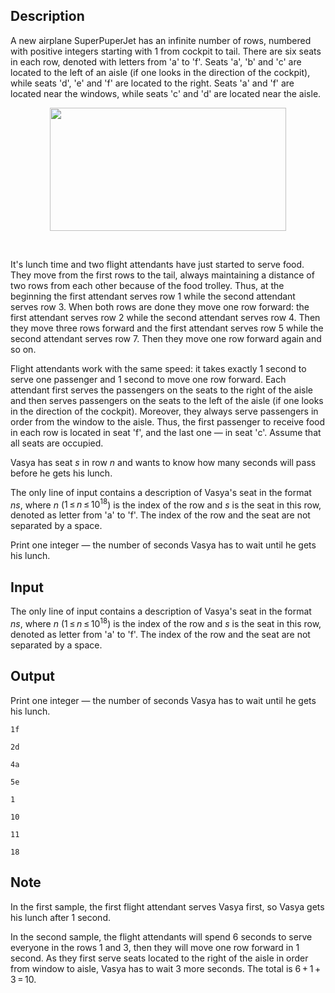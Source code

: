 ## Description

<div><p>A new airplane SuperPuperJet has an infinite number of rows, numbered with positive integers starting with <span class="tex-span">1</span> from cockpit to tail. There are six seats in each row, denoted with letters from '<span class="tex-font-style-tt">a</span>' to '<span class="tex-font-style-tt">f</span>'. Seats '<span class="tex-font-style-tt">a</span>', '<span class="tex-font-style-tt">b</span>' and '<span class="tex-font-style-tt">c</span>' are located to the left of an aisle (if one looks in the direction of the cockpit), while seats '<span class="tex-font-style-tt">d</span>', '<span class="tex-font-style-tt">e</span>' and '<span class="tex-font-style-tt">f</span>' are located to the right. Seats '<span class="tex-font-style-tt">a</span>' and '<span class="tex-font-style-tt">f</span>' are located near the windows, while seats '<span class="tex-font-style-tt">c</span>' and '<span class="tex-font-style-tt">d</span>' are located near the aisle. </p><center> <img class="tex-graphics" height="197px" src="file://PqgsUWvC.png" style="max-width: 100.0%;max-height: 100.0%;" width="378px"> </center><p>&nbsp;</p><p>It's lunch time and two flight attendants have just started to serve food. They move from the first rows to the tail, always maintaining a distance of two rows from each other because of the food trolley. Thus, at the beginning the first attendant serves row <span class="tex-span">1</span> while the second attendant serves row <span class="tex-span">3</span>. When both rows are done they move one row forward: the first attendant serves row <span class="tex-span">2</span> while the second attendant serves row <span class="tex-span">4</span>. Then they move three rows forward and the first attendant serves row <span class="tex-span">5</span> while the second attendant serves row <span class="tex-span">7</span>. Then they move one row forward again and so on.</p><p>Flight attendants work with the same speed: it takes exactly <span class="tex-span">1</span> second to serve one passenger and <span class="tex-span">1</span> second to move one row forward. Each attendant first serves the passengers on the seats to the right of the aisle and then serves passengers on the seats to the left of the aisle (if one looks in the direction of the cockpit). Moreover, they always serve passengers in order from the window to the aisle. Thus, the first passenger to receive food in each row is located in seat '<span class="tex-font-style-tt">f</span>', and the last one&nbsp;— in seat '<span class="tex-font-style-tt">c</span>'. Assume that all seats are occupied.</p><p>Vasya has seat <span class="tex-span"><i>s</i></span> in row <span class="tex-span"><i>n</i></span> and wants to know how many seconds will pass before he gets his lunch.</p></div><div class="input-specification"><p>The only line of input contains a description of Vasya's seat in the format <span class="tex-span"><i>ns</i></span>, where <span class="tex-span"><i>n</i></span> (<span class="tex-span">1 ≤ <i>n</i> ≤ 10<sup class="upper-index">18</sup></span>) is the index of the row and <span class="tex-span"><i>s</i></span> is the seat in this row, denoted as letter from '<span class="tex-font-style-tt">a</span>' to '<span class="tex-font-style-tt">f</span>'. The index of the row and the seat <span class="tex-font-style-bf">are not separated</span> by a space.</p></div><div class="output-specification"><p>Print one integer&nbsp;— the number of seconds Vasya has to wait until he gets his lunch.</p></div>

## Input

<p>The only line of input contains a description of Vasya's seat in the format <span class="tex-span"><i>ns</i></span>, where <span class="tex-span"><i>n</i></span> (<span class="tex-span">1 ≤ <i>n</i> ≤ 10<sup class="upper-index">18</sup></span>) is the index of the row and <span class="tex-span"><i>s</i></span> is the seat in this row, denoted as letter from '<span class="tex-font-style-tt">a</span>' to '<span class="tex-font-style-tt">f</span>'. The index of the row and the seat <span class="tex-font-style-bf">are not separated</span> by a space.</p>

## Output

<p>Print one integer&nbsp;— the number of seconds Vasya has to wait until he gets his lunch.</p>





```input1
1f

```




```input2
2d

```




```input3
4a

```




```input4
5e

```




```output1
1

```




```output2
10

```




```output3
11

```




```output4
18

```



## Note

<p>In the first sample, the first flight attendant serves Vasya first, so Vasya gets his lunch after <span class="tex-span">1</span> second.</p><p>In the second sample, the flight attendants will spend <span class="tex-span">6</span> seconds to serve everyone in the rows <span class="tex-span">1</span> and <span class="tex-span">3</span>, then they will move one row forward in <span class="tex-span">1</span> second. As they first serve seats located to the right of the aisle in order from window to aisle, Vasya has to wait <span class="tex-span">3</span> more seconds. The total is <span class="tex-span">6 + 1 + 3 = 10</span>.</p>
